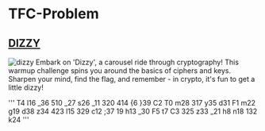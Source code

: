 # TFC-Problem

## [DIZZY]([https://pages.github.com/](https://github.com/SMSajadi99/TFC-Problem/blob/main/DIZZY.ipynb))
![dizzy](https://github.com/SMSajadi99/TFC-Problem/assets/69210109/cdae73db-163e-4045-b400-661b8bf06d1a)
Embark on 'Dizzy', a carousel ride through cryptography! This warmup challenge spins you around the basics of ciphers and keys. Sharpen your mind, find the flag, and remember - in crypto, it's fun to get a little dizzy!

''' T4 l16 _36 510 _27 s26 _11 320 414 {6 }39 C2 T0 m28 317 y35 d31 F1 m22 g19 d38 z34 423 l15 329 c12 ;37 19 h13 _30 F5 t7 C3 325 z33 _21 h8 n18 132 k24 '''

